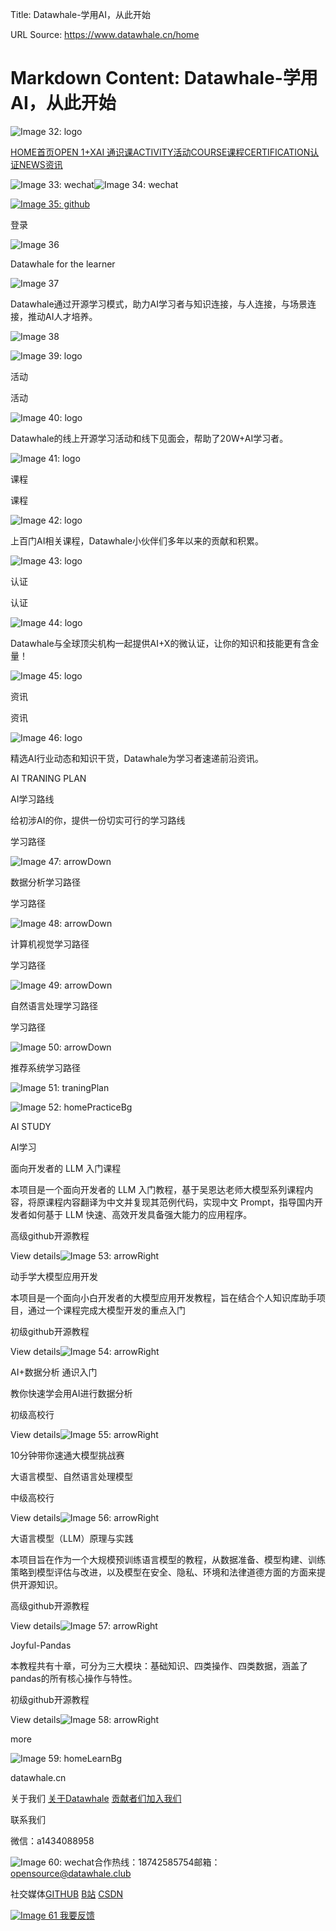 Title: Datawhale-学用AI，从此开始

URL Source: https://www.datawhale.cn/home

Markdown Content:
Datawhale-学用AI，从此开始
===============  

![Image 32: logo](https://www.datawhale.cn/assets/logo-vAxrscYT.png)

[HOME首页](https://www.datawhale.cn/home)[OPEN 1+XAI 通识课](https://www.datawhale.cn/open-ai)[ACTIVITY活动](https://www.datawhale.cn/activity)[COURSE课程](https://www.datawhale.cn/learn)[CERTIFICATION认证](https://www.datawhale.cn/cert)[NEWS资讯](https://www.datawhale.cn/article)

![Image 33: wechat](blob:https://www.datawhale.cn/cfd0357cb7301be8879b48a64347d08f)![Image 34: wechat](https://www.datawhale.cn/assets/wechat-qrcode-CPBf96kV.png)

[![Image 35: github](blob:https://www.datawhale.cn/4d659f53c87d622c9cafa1b45920725f)](https://github.com/datawhalechina)

登录

![Image 36](https://www.datawhale.cn/assets/homebanner-left-DQp9I1cY.png)

Datawhale for the learner

![Image 37](https://www.datawhale.cn/assets/banner-title-CqrNZXqM.png)

Datawhale通过开源学习模式，助力AI学习者与知识连接，与人连接，与场景连接，推动AI人才培养。

![Image 38](https://www.datawhale.cn/assets/homebanner-swiper1-CnhP9rkt.png)

![Image 39: logo](blob:https://www.datawhale.cn/7dd095def689b2660c34f51de0662bf6)

活动

活动

![Image 40: logo](blob:https://www.datawhale.cn/7dd095def689b2660c34f51de0662bf6)

Datawhale的线上开源学习活动和线下见面会，帮助了20W+AI学习者。

![Image 41: logo](blob:https://www.datawhale.cn/6576e69ef49539522deae2ff33701318)

课程

课程

![Image 42: logo](blob:https://www.datawhale.cn/6576e69ef49539522deae2ff33701318)

上百门AI相关课程，Datawhale小伙伴们多年以来的贡献和积累。

![Image 43: logo](blob:https://www.datawhale.cn/fb23e2d44445fae7b57674df2450d5a9)

认证

认证

![Image 44: logo](blob:https://www.datawhale.cn/fb23e2d44445fae7b57674df2450d5a9)

Datawhale与全球顶尖机构一起提供AI+X的微认证，让你的知识和技能更有含金量！

![Image 45: logo](blob:https://www.datawhale.cn/201bc060f8e911ce74b7748b0ebcda24)

资讯

资讯

![Image 46: logo](blob:https://www.datawhale.cn/201bc060f8e911ce74b7748b0ebcda24)

精选AI行业动态和知识干货，Datawhale为学习者速递前沿资讯。

AI TRANING PLAN

AI学习路线

给初涉AI的你，提供一份切实可行的学习路线

学习路径

![Image 47: arrowDown](blob:https://www.datawhale.cn/335cc68f7e3a067cf5d986354b6b8763)

数据分析学习路径

学习路径

![Image 48: arrowDown](blob:https://www.datawhale.cn/335cc68f7e3a067cf5d986354b6b8763)

计算机视觉学习路径

学习路径

![Image 49: arrowDown](blob:https://www.datawhale.cn/335cc68f7e3a067cf5d986354b6b8763)

自然语言处理学习路径

学习路径

![Image 50: arrowDown](blob:https://www.datawhale.cn/335cc68f7e3a067cf5d986354b6b8763)

推荐系统学习路径

![Image 51: traningPlan](https://www.datawhale.cn/assets/data-analysis-CnHslXI1.png)

![Image 52: homePracticeBg](blob:https://www.datawhale.cn/6b79bc0954ad5273d4b37e56a21dd064)

AI STUDY

AI学习

面向开发者的 LLM 入门课程

本项目是一个面向开发者的 LLM 入门教程，基于吴恩达老师大模型系列课程内容，将原课程内容翻译为中文并复现其范例代码，实现中文 Prompt，指导国内开发者如何基于 LLM 快速、高效开发具备强大能力的应用程序。

高级github开源教程

View details![Image 53: arrowRight](blob:https://www.datawhale.cn/5d34cbc71b56ddff5206c30feb66fd50)

动手学大模型应用开发

本项目是一个面向小白开发者的大模型应用开发教程，旨在结合个人知识库助手项目，通过一个课程完成大模型开发的重点入门

初级github开源教程

View details![Image 54: arrowRight](blob:https://www.datawhale.cn/5d34cbc71b56ddff5206c30feb66fd50)

AI+数据分析 通识入门

教你快速学会用AI进行数据分析

初级高校行

View details![Image 55: arrowRight](blob:https://www.datawhale.cn/5d34cbc71b56ddff5206c30feb66fd50)

10分钟带你速通大模型挑战赛

大语言模型、自然语言处理模型

中级高校行

View details![Image 56: arrowRight](blob:https://www.datawhale.cn/5d34cbc71b56ddff5206c30feb66fd50)

大语言模型（LLM）原理与实践

本项目旨在作为一个大规模预训练语言模型的教程，从数据准备、模型构建、训练策略到模型评估与改进，以及模型在安全、隐私、环境和法律道德方面的方面来提供开源知识。

高级github开源教程

View details![Image 57: arrowRight](blob:https://www.datawhale.cn/5d34cbc71b56ddff5206c30feb66fd50)

Joyful-Pandas

本教程共有十章，可分为三大模块：基础知识、四类操作、四类数据，涵盖了pandas的所有核心操作与特性。

初级github开源教程

View details![Image 58: arrowRight](blob:https://www.datawhale.cn/5d34cbc71b56ddff5206c30feb66fd50)

more

![Image 59: homeLearnBg](blob:https://www.datawhale.cn/3f7913d3631faca016048e0154ac207d)

datawhale.cn

关于我们 [关于Datawhale](https://www.datawhale.cn/about) [贡献者们](https://mp.weixin.qq.com/mp/appmsgalbum?action=getalbum&__biz=MzIyNjM2MzQyNg==&scene=1&album_id=2624200781860225026&count=3#wechat_redirect)[加入我们](https://jinshuju.net/f/OA3fi3)

联系我们

微信：a1434088958

![Image 60: wechat](https://datawhale-business.oss-cn-hangzhou.aliyuncs.com/20194/dashboard/1733623456377/footer-wechat-qrcode.jpg)合作热线：18742585754邮箱：opensource@datawhale.club

社交媒体[GITHUB](https://github.com/datawhalechina) [B站](https://space.bilibili.com/431850986) [CSDN](https://blog.csdn.net/Datawhale)

[![Image 61](blob:https://www.datawhale.cn/a1d2760e5d7b70d1dbb76b573944cb7f) 我要反馈](https://jinshuju.net/f/gtuc5x)
